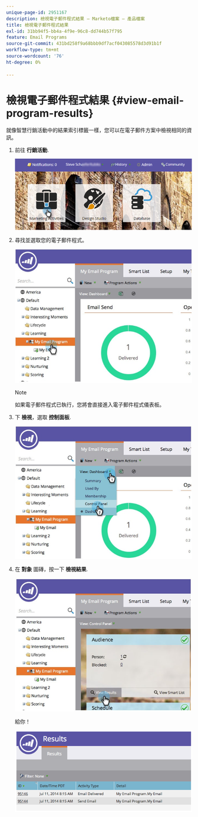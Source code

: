 ```yaml
---
unique-page-id: 2951167
description: 檢視電子郵件程式結果 — Marketo檔案 — 產品檔案
title: 檢視電子郵件程式結果
exl-id: 31bb94f5-bb4a-4f9e-96c8-dd744b57f795
feature: Email Programs
source-git-commit: 431bd258f9a68bbb9df7acf043085578d3d91b1f
workflow-type: tm+mt
source-wordcount: '76'
ht-degree: 0%

---
```


# 檢視電子郵件程式結果 {#view-email-program-results}

就像智慧行銷活動中的結果索引標籤一樣，您可以在電子郵件方案中檢視相同的資訊。

1. 前往 **行銷活動**.

   ![](assets/login-marketing-activities-2.png)

1. 尋找並選取您的電子郵件程式。

   ![](assets/selectemailprogram3.jpg)

   >[!NOTE]
   >
   >如果電子郵件程式已執行，您將會直接進入電子郵件程式儀表板。

1. 下 **檢視**，選取 **控制面板**.

   ![](assets/controlpanelview.jpg)

1. 在 **對象** 圖磚，按一下 **檢視結果**.

   ![](assets/audiencetile.jpg)

   給你！

   ![](assets/image2014-9-22-11-3a15-3a49.png)
